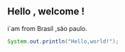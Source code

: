 ## Hello , welcome !
i´am from Brasil ,são paulo.
  ```java 
  System.out.println("Hello,world!");
  ```


